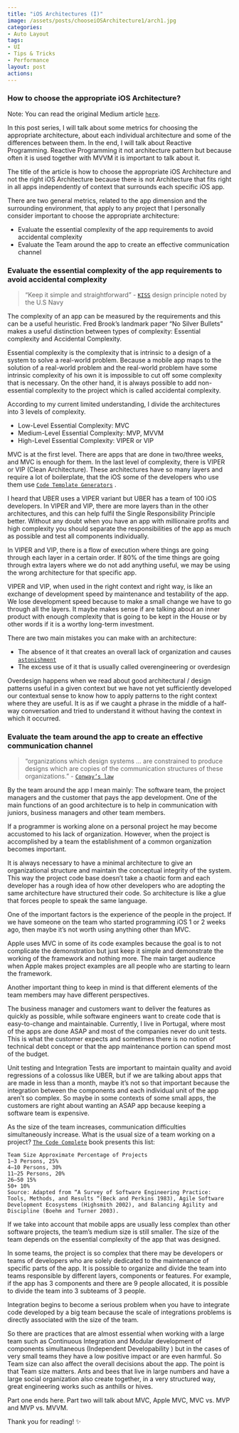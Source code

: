 ```yaml
---
title: "iOS Architectures (I)"
image: /assets/posts/chooseiOSArchitecture1/arch1.jpg
categories:
- Auto Layout
tags:
- UI
- Tips & Tricks
- Performance
layout: post
actions:
---
```


### How to choose the appropriate iOS Architecture?


Note: You can read the original Medium article [`here`](https://medium.com/@tiagoflores_23976/how-choose-the-appropriate-ios-architecture-mvc-mvp-mvvm-viper-or-clean-architecture-2d1e9b87d48).


In this post series, I will talk about some metrics for choosing the appropriate architecture, about each individual architecture and some of the differences between them. In the end, I will talk about Reactive Programming. Reactive Programming it not architecture pattern but because often it is used together with MVVM it is important to talk about it.

The title of the article is how to choose the appropriate iOS Architecture and not the right iOS Architecture because there is not Architecture that fits right in all apps independently of context that surrounds each specific iOS app.

There are two general metrics, related to the app dimension and the surrounding environment, that apply to any project that I personally consider important to choose the appropriate architecture:

 * Evaluate the essential complexity of the app requirements to avoid accidental complexity
 * Evaluate the Team around the app to create an effective communication channel
 
### Evaluate the essential complexity of the app requirements to avoid accidental complexity

>“Keep it simple and straightforward” -  [`KISS`](https://en.wikipedia.org/wiki/KISS_principle) design principle noted by the U.S Navy

The complexity of an app can be measured by the requirements and this can be a useful heuristic. Fred Brook’s landmark paper “No Silver Bullets” makes a useful distinction between types of complexity:
Essential complexity and Accidental Complexity.

Essential complexity is the complexity that is intrinsic to a design of a system to solve a real-world problem.
Because a mobile app maps to the solution of a real-world problem and the real-world problem have some intrinsic complexity of his own it is impossible to cut off some complexity that is necessary. On the other hand, it is always possible to add non-essential complexity to the project which is called accidental complexity.

According to my current limited understanding, I divide the architectures into 3 levels of complexity.

* Low-Level Essential Complexity: MVC
* Medium-Level Essential Complexity: MVP, MVVM
* High-Level Essential Complexity: VIPER or VIP

MVC is at the first level. There are apps that are done in two/three weeks, and MVC is enough for them.
In the last level of complexity, there is VIPER or VIP (Clean Architecture). These architectures have so many layers and require a lot of boilerplate, that the iOS some of the developers who use them use [`Code Template Generators`](https://www.google.pt/search?num=30&ei=qEGdW7XfGrXA0PEPoMCsoAw&q=viper+template+ios+github&oq=viper+template+ios+github&gs_l=psy-ab.3...6462.6462.0.6647.1.1.0.0.0.0.122.122.0j1.1.0....0...1.1.64.psy-ab..0.0.0....0.eWB3BC8-QWU)
.

I heard that UBER uses a VIPER variant but UBER has a team of 100 iOS developers. In VIPER and VIP, there are more layers than in the other architectures, and this can help fulfil the Single Responsibility Principle better. Without any doubt when you have an app with millionaire profits and high complexity you should separate the responsibilities of the app as much as possible and test all components individually.

In VIPER and VIP, there is a flow of execution where things are going through each layer in a certain order. If 80% of the time things are going through extra layers where we do not add anything useful, we may be using the wrong architecture for that specific app.

VIPER and VIP, when used in the right context and right way, is like an exchange of development speed by maintenance and testability of the app. We lose development speed because to make a small change we have to go through all the layers. It maybe makes sense if are talking about an inner product with enough complexity that is going to be kept in the House or by other words if it is a worthy long-term investment.

There are two main mistakes you can make with an architecture:

* The absence of it that creates an overall lack of organization and causes [`astonishment`](https://en.wikipedia.org/wiki/Principle_of_least_astonishm)
* The excess use of it that is usually called overengineering or overdesign

Overdesign happens when we read about good architectural / design patterns useful in a given context but we have not yet sufficiently developed our contextual sense to know how to apply patterns to the right context where they are useful. It is as if we caught a phrase in the middle of a half-way conversation and tried to understand it without having the context in which it occurred.

### Evaluate the team around the app to create an effective communication channel

>“organizations which design systems … are constrained to produce designs which are copies of the communication structures of these organizations.” - [`Conway’s law`](https://en.wikipedia.org/wiki/Conway%27s_law)

By the team around the app I mean mainly:
The software team, the project managers and the customer that pays the app development. One of the main functions of an good architecture is to help in communication with juniors, business managers and other team members.

If a programmer is working alone on a personal project he may become accustomed to his lack of organization.
However, when the project is accomplished by a team the establishment of a common organization becomes important.

It is always necessary to have a minimal architecture to give an organizational structure and maintain the conceptual integrity of the system. This way the project code base doesn’t take a chaotic form and each developer has a rough idea of how other developers who are adopting the same architecture have structured their code. So architecture is like a glue that forces people to speak the same language.

One of the important factors is the experience of the people in the project. If we have someone on the team who started programming iOS 1 or 2 weeks ago, then maybe it’s not worth using anything other than MVC.

Apple uses MVC in some of its code examples because the goal is to not complicate the demonstration but just keep it simple and demonstrate the working of the framework and nothing more. The main target audience when Apple makes project examples are all people who are starting to learn the framework.

Another important thing to keep in mind is that different elements of the team members may have different perspectives.

The business manager and customers want to deliver the features as quickly as possible, while software engineers want to create code that is easy-to-change and maintainable.
Currently, I live in Portugal, where most of the apps are done ASAP and most of the companies never do unit tests. This is what the customer expects and sometimes there is no notion of technical debt concept or that the app maintenance portion can spend most of the budget.

Unit testing and Integration Tests are important to maintain quality and avoid regressions of a colossus like UBER, but if we are talking about apps that are made in less than a month, maybe it’s not so that important because the integration between the components and each individual unit of the app aren’t so complex. So maybe in some contexts of some small apps, the customers are right about wanting an ASAP app because keeping a software team is expensive.

As the size of the team increases, communication difficulties simultaneously increase. What is the usual size of a team working on a project?
 [`The Code Complete`](https://www.amazon.com/Code-Complete-Practical-Handbook-Construction/dp/0735619670/ref=sr_1_1?s=books&ie=UTF8&qid=1536741129&sr=1-1&keywords=code+complete)  book presents this list:

```
Team Size Approximate Percentage of Projects
1–3 Persons, 25%
4–10 Persons, 30%
11–25 Persons, 20%
26–50 15%
50+ 10%
Source: Adapted from “A Survey of Software Engineering Practice: Tools, Methods, and Results “(Beck and Perkins 1983), Agile Software Development Ecosystems (Highsmith 2002), and Balancing Agility and Discipline (Boehm and Turner 2003).
```

If we take into account that mobile apps are usually less complex than other software projects, the team’s medium size is still smaller. The size of the team depends on the essential complexity of the app that was designed.

In some teams, the project is so complex that there may be developers or teams of developers who are solely dedicated to the maintenance of specific parts of the app. It is possible to organize and divide the team into teams responsible by different layers, components or features. For example, if the app has 3 components and there are 9 people allocated, it is possible to divide the team into 3 subteams of 3 people.

Integration begins to become a serious problem when you have to integrate code developed by a big team because the scale of integrations problems is directly associated with the size of the team.

So there are practices that are almost essential when working with a large team such as Continuous Integration and Modular development of components simultaneous (Independent Developability ) but in the cases of very small teams they have a low positive impact or are even harmful. So Team size can also affect the overall decisions about the app. The point is that Team size matters. Ants and bees that live in large numbers and have a large social organization also create together, in a very structured way, great engineering works such as anthills or hives.

Part one ends here. Part two will talk about MVC, Apple MVC, MVC vs. MVP and MVP vs. MVVM.

Thank you for reading! ✨
